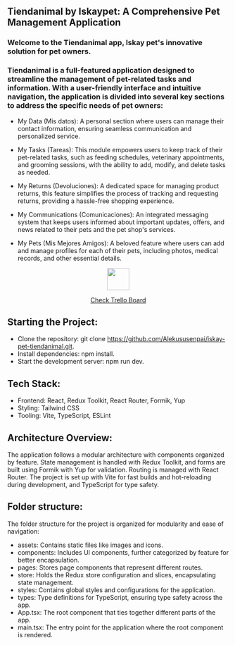  ## Tiendanimal by Iskaypet: A Comprehensive Pet Management Application

### Welcome to the Tiendanimal app, Iskay pet's innovative solution for pet owners.

### Tiendanimal is a full-featured application designed to streamline the management of pet-related tasks and information. With a user-friendly interface and intuitive navigation, the application is divided into several key sections to address the specific needs of pet owners:

- My Data (Mis datos): A personal section where users can manage their contact information, ensuring seamless communication and personalized service.

- My Tasks (Tareas): This module empowers users to keep track of their pet-related tasks, such as feeding schedules, veterinary appointments, and grooming sessions, with the ability to add, modify, and delete tasks as needed.

- My Returns (Devoluciones): A dedicated space for managing product returns, this feature simplifies the process of tracking and requesting returns, providing a hassle-free shopping experience.

- My Communications (Comunicaciones): An integrated messaging system that keeps users informed about important updates, offers, and news related to their pets and the pet shop's services.

- My Pets (Mis Mejores Amigos): A beloved feature where users can add and manage profiles for each of their pets, including photos, medical records, and other essential details.
  
<p align="center">
<img src="https://www.reshot.com/preview-assets/icons/X3QK9G7RBM/dog-X3QK9G7RBM.svg" width="50">
  <p align="center"><a href="https://trello.com/b/sqzCZYMv/iskay-pet-🐶🐱🐱🐈">Check Trello Board</a>
</p>


## Starting the Project:
- Clone the repository: git clone https://github.com/Alekususenpai/iskay-pet-tiendanimal.git.
- Install dependencies: npm install.
- Start the development server: npm run dev.


## Tech Stack:
- Frontend: React, Redux Toolkit, React Router, Formik, Yup
- Styling: Tailwind CSS
- Tooling: Vite, TypeScript, ESLint


## Architecture Overview:
The application follows a modular architecture with components organized by feature. State management is handled with Redux Toolkit, and forms are built using Formik with Yup for validation. Routing is managed with React Router. The project is set up with Vite for fast builds and hot-reloading during development, and TypeScript for type safety.

## Folder structure:
The folder structure for the project is organized for modularity and ease of navigation:
- assets: Contains static files like images and icons.
- components: Includes UI components, further categorized by feature for better encapsulation.
- pages: Stores page components that represent different routes.
- store: Holds the Redux store configuration and slices, encapsulating state management.
- styles: Contains global styles and configurations for the application.
- types: Type definitions for TypeScript, ensuring type safety across the app.
- App.tsx: The root component that ties together different parts of the app.
- main.tsx: The entry point for the application where the root component is rendered.



